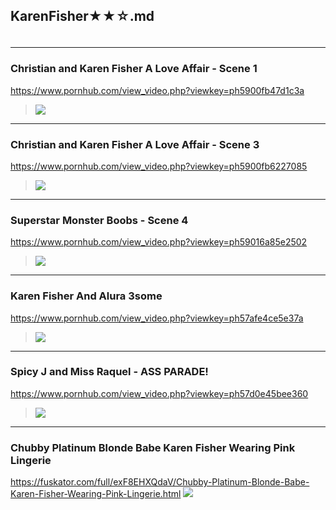 ## KarenFisher★★☆.md
### 

>![]()
---
### Christian and Karen Fisher A Love Affair - Scene 1
https://www.pornhub.com/view_video.php?viewkey=ph5900fb47d1c3a
>![](https://ci.phncdn.com/videos/201704/26/114558251/original/(m=ecuKGgaaaa)(mh=V7ulyDhk3ktmkWuV)6.jpg)
---
### Christian and Karen Fisher A Love Affair - Scene 3
https://www.pornhub.com/view_video.php?viewkey=ph5900fb6227085
>![](https://ci.phncdn.com/videos/201704/26/114558291/original/(m=ecuKGgaaaa)(mh=LbSSKDqCNnwaM4gZ)5.jpg)
---
### Superstar Monster Boobs - Scene 4
https://www.pornhub.com/view_video.php?viewkey=ph59016a85e2502
>![](https://ci.phncdn.com/videos/201704/27/114596921/original/(m=ecuKGgaaaa)(mh=IwCyAkRZAvePG2e1)7.jpg)
---
### Karen Fisher And Alura 3some
https://www.pornhub.com/view_video.php?viewkey=ph57afe4ce5e37a
>![](https://di.phncdn.com/videos/201608/14/85737651/original/(m=ecuKGgaaaa)(mh=meTZvDscH2qIY7fM)13.jpg)
---
### Spicy J and Miss Raquel - ASS PARADE!
https://www.pornhub.com/view_video.php?viewkey=ph57d0e45bee360
>![](https://ci.phncdn.com/videos/201609/08/88736611/original/(m=ecuKGgaaaa)(mh=-QvE9m6qTOvR33SZ)12.jpg)
---
### Chubby Platinum Blonde Babe Karen Fisher Wearing Pink Lingerie
https://fuskator.com/full/exF8EHXQdaV/Chubby-Platinum-Blonde-Babe-Karen-Fisher-Wearing-Pink-Lingerie.html
![](https://i4.fuskator.com/large/exF8EHXQdaV/Chubby-Platinum-Blonde-Babe-Karen-Fisher-Wearing-Pink-Lingerie-3.jpg)
